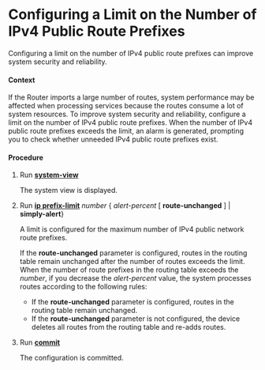 Configuring a Limit on the Number of IPv4 Public Route Prefixes
===============================================================

Configuring a limit on the number of IPv4 public route prefixes can improve system security and reliability.

#### Context

If the Router imports a large number of routes, system performance may be affected when processing services because the routes consume a lot of system resources. To improve system security and reliability, configure a limit on the number of IPv4 public route prefixes. When the number of IPv4 public route prefixes exceeds the limit, an alarm is generated, prompting you to check whether unneeded IPv4 public route prefixes exist.


#### Procedure

1. Run [**system-view**](cmdqueryname=system-view)
   
   
   
   The system view is displayed.
2. Run [**ip prefix-limit**](cmdqueryname=ip+prefix-limit) *number* { *alert-percent* [ **route-unchanged** ] | **simply-alert**}
   
   
   
   A limit is configured for the maximum number of IPv4 public network route prefixes.
   
   
   
   If the **route-unchanged** parameter is configured, routes in the routing table remain unchanged after the number of routes exceeds the limit. When the number of route prefixes in the routing table exceeds the *number*, if you decrease the *alert-percent* value, the system processes routes according to the following rules:
   * If the **route-unchanged** parameter is configured, routes in the routing table remain unchanged.
   * If the **route-unchanged** parameter is not configured, the device deletes all routes from the routing table and re-adds routes.
3. Run [**commit**](cmdqueryname=commit)
   
   
   
   The configuration is committed.